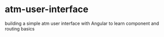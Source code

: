 # atm-user-interface
building a simple atm user interface with Angular to learn component and routing basics
